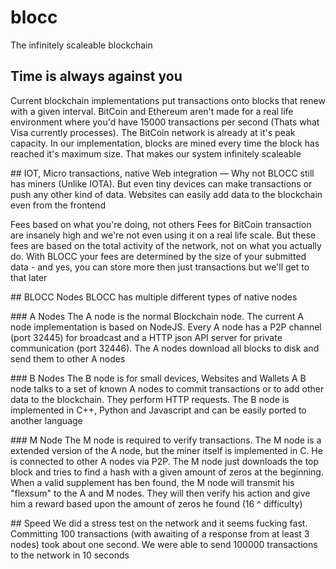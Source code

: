 # blocc
The infinitely scaleable blockchain

## Time is always against you
Current blockchain implementations put transactions onto blocks that renew with a given interval. BitCoin and Ethereum aren't made for a real life environment where you'd have 15000 transactions per second (Thats what Visa currently processes). The BitCoin network is already at it's peak capacity. In our implementation, blocks are mined every time the block has reached it's maximum size. That makes our system infinitely scaleable

## IOT, Micro transactions, native Web integration — Why not
BLOCC still has miners (Unlike IOTA). But even tiny devices can make transactions or push any other kind of data. Websites can easily add data to the blockchain even from the frontend

Fees based on what you're doing, not others
Fees for BitCoin transaction are insanely high and we're not even using it on a real life scale. But these fees are based on the total activity of the network, not on what you actually do. With BLOCC your fees are determined by the size of your submitted data - and yes, you can store more then just transactions but we'll get to that later

## BLOCC Nodes
BLOCC has multiple different types of native nodes

### A Nodes
The A node is the normal Blockchain node. The current A node implementation is based on NodeJS. Every A node has a P2P channel (port 32445) for broadcast and a HTTP json API server for private communication (port 32446). The A nodes download all blocks to disk and send them to other A nodes

### B Nodes
The B node is for small devices, Websites and Wallets A B node talks to a set of known A nodes to commit transactions or to add other data to the blockchain. They perform HTTP requests. The B node is implemented in C++, Python and Javascript and can be easily ported to another language

### M Node
The M node is required to verify transactions. The M node is a extended version of the A node, but the miner itself is implemented in C. He is connected to other A nodes via P2P. The M node just downloads the top block and tries to find a hash with a given amount of zeros at the beginning. When a valid supplement has ben found, the M node will transmit his "flexsum" to the A and M nodes. They will then verify his action and give him a reward based upon the amount of zeros he found (16 ^ difficulty)

## Speed
We did a stress test on the network and it seems fucking fast. Committing 100 transactions (with awaiting of a response from at least 3 nodes) took about one second. We were able to send 100000 transactions to the network in 10 seconds

